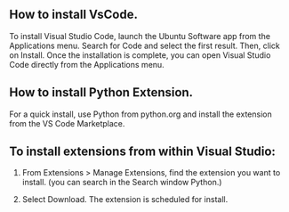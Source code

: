 ## How to install VsCode.

To install Visual Studio Code, launch the Ubuntu Software app from the Applications menu. Search for Code and select the first result. Then, click on Install. Once the installation is complete, you can open Visual Studio Code directly from the Applications menu.

## How to install Python Extension.

For a quick install, use Python from python.org and install the extension from the VS Code Marketplace. 

## To install extensions from within Visual Studio:

1. From Extensions > Manage Extensions, find the extension you want to install. (you can search in the Search window Python.)

2. Select Download. The extension is scheduled for install.
